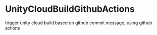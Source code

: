 # UnityCloudBuildGithubActions
trigger unity cloud build based on github commit message, using github actions
